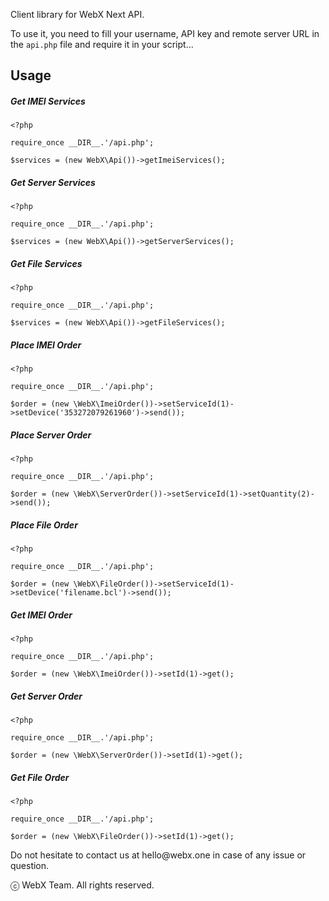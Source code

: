 Client library for WebX Next API.

To use it, you need to fill your username, API key and remote server URL in the `api.php` file and require it in your script... 

## Usage
##### Get IMEI Services
```
<?php

require_once __DIR__.'/api.php';

$services = (new WebX\Api())->getImeiServices();
```
##### Get Server Services
```
<?php

require_once __DIR__.'/api.php';

$services = (new WebX\Api())->getServerServices();
```
##### Get File Services
```
<?php

require_once __DIR__.'/api.php';

$services = (new WebX\Api())->getFileServices();
```
##### Place IMEI Order
```
<?php

require_once __DIR__.'/api.php';

$order = (new \WebX\ImeiOrder())->setServiceId(1)->setDevice('353272079261960')->send());
```
##### Place Server Order
```
<?php

require_once __DIR__.'/api.php';

$order = (new \WebX\ServerOrder())->setServiceId(1)->setQuantity(2)->send());
```
##### Place File Order
```
<?php

require_once __DIR__.'/api.php';

$order = (new \WebX\FileOrder())->setServiceId(1)->setDevice('filename.bcl')->send());
```
##### Get IMEI Order
```
<?php

require_once __DIR__.'/api.php';

$order = (new \WebX\ImeiOrder())->setId(1)->get();
```
##### Get Server Order
```
<?php

require_once __DIR__.'/api.php';

$order = (new \WebX\ServerOrder())->setId(1)->get();
```
##### Get File Order
```
<?php

require_once __DIR__.'/api.php';

$order = (new \WebX\FileOrder())->setId(1)->get();
```

Do not hesitate to contact us at &#104;&#101;&#108;&#108;&#111;&#64;&#119;&#101;&#98;&#120;&#46;&#111;&#110;&#101; in case of any issue or question. 

ⓒ WebX Team. All rights reserved.